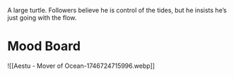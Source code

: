   A large turtle. Followers believe he is control of the tides, but he insists he’s just going with the flow.

# Mood Board
![[Aestu - Mover of Ocean-1746724715996.webp]]

